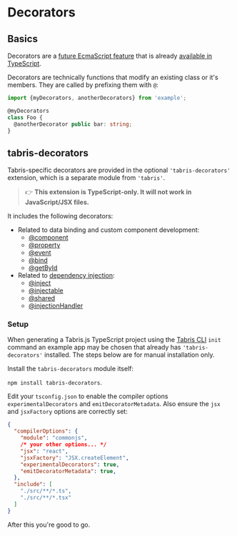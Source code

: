 ---
---
# Decorators

## Basics

Decorators are a [future EcmaScript feature](https://github.com/tc39/proposal-decorators) that is already [available in TypeScript](http://www.typescriptlang.org/docs/handbook/decorators.html).

Decorators are technically functions that modify an existing class or it's members. They are called by prefixing them with `@`:

```ts
import {myDecorators, anotherDecorators} from 'example';

@myDecorators
class Foo {
  @anotherDecorator public bar: string;
}
```

## tabris-decorators

Tabris-specific decorators are provided in the optional `'tabris-decorators'` extension, which is a separate module from `'tabris'`.

> :point_right: **This extension is TypeScript-only. It will not work in JavaScript/JSX files.**

It includes the following decorators:

* Related to data binding and custom component development:
  * [@component](./@component.md)
  * [@property](./@property.md)
  * [@event](./@event.md)
  * [@bind](./@bind.md)
  * [@getById](./@getbyId.md)
* Related to [dependency injection](https://en.wikipedia.org/wiki/Dependency_injection):
  * [@inject](./@inject.md)
  * [@injectable](./@injectable.md)
  * [@shared](./@shared.md)
  * [@injectionHandler](./@injectionHandler.md)

### Setup

When generating a Tabris.js TypeScript project using the [Tabris CLI](https://www.npmjs.com/package/tabris-cli) `init` command an example app may be chosen that already has `'tabris-decorators'` installed. The steps below are for manual installation only.

Install the `tabris-decorators` module itself:

`npm install tabris-decorators`.

Edit your `tsconfig.json` to enable the compiler options `experimentalDecorators` and `emitDecoratorMetadata`. Also ensure the `jsx` and `jsxFactory` options are correctly set:

```json
{
  "compilerOptions": {
    "module": "commonjs",
    /* your other options... */
    "jsx": "react",
    "jsxFactory": "JSX.createElement",
    "experimentalDecorators": true,
    "emitDecoratorMetadata": true,
  },
  "include": [
    "./src/**/*.ts",
    "./src/**/*.tsx"
  ]
}
```

After this you're good to go.